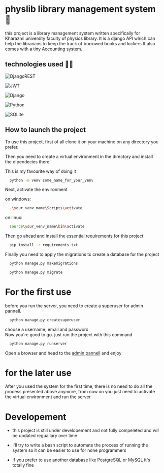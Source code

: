 
# physlib library management system 📝    
this project is a library management system written specifically for Kharazmi university faculty of physics library. It is a django API which can help the librarians to keep the track of borrowed books and lockers.It also comes with a tiny Accounting system.

## technologies used 🦾🤖

![DjangoREST](https://img.shields.io/badge/DJANGO-REST-ff1709?style=for-the-badge&logo=django&logoColor=white&color=ff1709&labelColor=gray)

![JWT](https://img.shields.io/badge/JWT-black?style=for-the-badge&logo=JSON%20web%20tokens)

![Django](https://img.shields.io/badge/django-%23092E20.svg?style=for-the-badge&logo=django&logoColor=white)

![Python](https://img.shields.io/badge/python-3670A0?style=for-the-badge&logo=python&logoColor=ffdd54)

![SQLite](https://img.shields.io/badge/sqlite-%2307405e.svg?style=for-the-badge&logo=sqlite&logoColor=white)

## How to launch the project  
To use this project, first of all clone it on your machine on any directory you prefer.

Then you need to create a virtual environment in the directory and install the dipendecies there

This is my favourite way of doing it


```bash
  python -m venv some_name_for_your_venv
```  

Next, activate the environment

on windows:
```bash
  .\your_venv_name\Scripts\activate
``` 
on linux:
```bash
  source\your_venv_name\bin\activate
``` 
Then go ahead and install the essential requirements for this project


```bash
  pip install -r requirements.txt
```  


Finally you need to apply the migrations to create a database for the project
```bash
  python manage.py makemigrations
```  
```bash
  python manage.py migrate
```  

# For the first use

before you run the server, you need to create a superuser for admin pannell.

```bash
  python manage.py createsuperuser
```
choose a username, email and password<br />
Now you're good to go. just run the project with this command

```bash
  python manage.py runserver
```

Open a browser and head to the [admin pannell](http://127.0.0.1:8000/admin/) and enjoy

# for the later use

After you used the system for the first time, there is no need to do all the process presented above anymore, from now on you just need to activate the virtual environment and run the server 
# Developement
* this project is still under developement and not fully compeleted and will be updated reguallary over time

* I'll try to write a bash script to automate the process of running the system so it can be easier to use for none programmers

* If you prefer to use another database like PostgreSQL or MySQL it's totally fine
